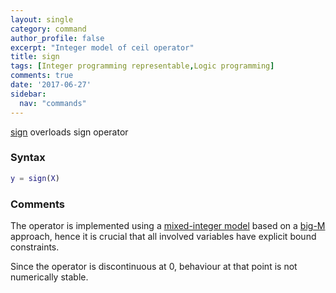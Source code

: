 ```yaml
---
layout: single
category: command
author_profile: false
excerpt: "Integer model of ceil operator"
title: sign
tags: [Integer programming representable,Logic programming]
comments: true
date: '2017-06-27'
sidebar:
  nav: "commands"
---
```


[sign](/command/sign) overloads sign operator

### Syntax

````matlab
y = sign(X)
````

### Comments

The operator is implemented using a [mixed-integer model](/tutorial/nonlinearoperatorsmixedinteger) based on a [big-M](/tutorial/bigmandconvexhulls) approach, hence it is crucial that all involved variables have explicit bound constraints.

Since the operator is discontinuous at 0, behaviour at that point is not numerically stable.

